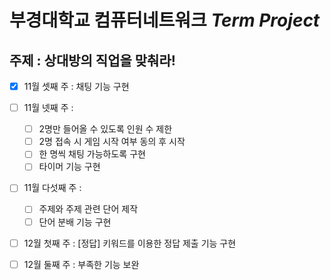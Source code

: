 # 부경대학교 컴퓨터네트워크 ***Term Project***

## 주제 : 상대방의 직업을 맞춰라!

- [x] 11월 셋째 주 : 채팅 기능 구현

- [ ] 11월 넷째 주 : 
  - [ ] 2명만 들어올 수 있도록 인원 수 제한
  - [ ] 2명 접속 시 게임 시작 여부 동의 후 시작
  - [ ] 한 명씩 채팅 가능하도록 구현
  - [ ] 타이머 기능 구현

- [ ] 11월 다섯째 주 : 
  - [ ] 주제와 주제 관련 단어 제작
  - [ ] 단어 분배 기능 구현

- [ ] 12월 첫째 주 : [정답] 키워드를 이용한 정답 제출 기능 구현

- [ ] 12월 둘째 주 : 부족한 기능 보완